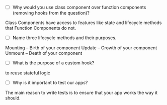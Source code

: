 - [ ] Why would you use class component over function components (removing hooks from the question)?

Class Components have access to features like state and lifecycle methods that Function Components do not.

- [ ] Name three lifecycle methods and their purposes.

Mounting – Birth of your component
Update – Growth of your component
Unmount – Death of your component


- [ ] What is the purpose of a custom hook?

to reuse stateful logic

- [ ] Why is it important to test our apps?

The main reason to write tests is to ensure that your app works the way it should.
